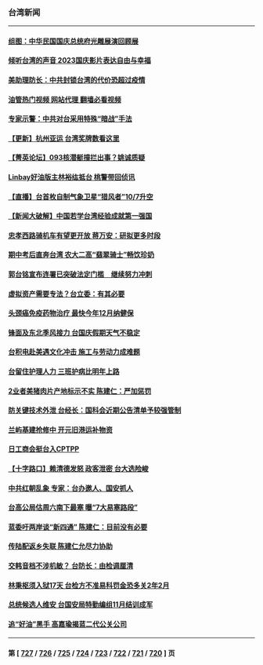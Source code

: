 ### 台湾新闻
---
#### [组图：中华民国国庆总统府光雕展演回顾展](../../pages/ncid1349361/n14090127.md?10071645) 
#### [倾听台湾的声音 2023国庆影片表达自由与幸福](../../pages/ncid1349361/n14090071.md?10071645) 
#### [美助理防长：中共封锁台湾的代价恐超过疫情](../../pages/ncid1349361/n14090061.md?10071645) 
#### [油管热门视频 网站代理 翻墙必看视频](http://138.2.39.72:81/youtube.html?epic-marker?10071645)
#### [专家示警：中共对台采用特殊“暗战”手法](../../pages/ncid1349361/n14090014.md?10071645) 
#### [【更新】杭州亚运 台湾奖牌数看这里](../../pages/ncid1349361/n14089263.md?10071645) 
#### [【菁英论坛】093核潜艇撞拦出事？姚诚质疑](../../pages/ncid1349361/n14089936.md?10071645) 
#### [Linbay好油版主林裕纮抵台 桃警带回侦讯](../../pages/ncid1349361/n14089965.md?10071645) 
#### [【直播】台首枚自制气象卫星“猎风者”10/7升空](../../pages/ncid1349361/n14089875.md?10071645) 
#### [【新闻大破解】中国若学台湾经验成就第一强国](../../pages/ncid1349361/n14089796.md?10071645) 
#### [忠孝西路骑机车有望更开放 蒋万安：研拟更多时段](../../pages/ncid1349361/n14089865.md?10071645) 
#### [期中考后直奔台湾 农大二高“翡翠骑士”畅饮珍奶](../../pages/ncid1349361/n14089838.md?10071645) 
#### [郭台铭宣布连署已突破法定门槛　继续努力冲刺](../../pages/ncid1349361/n14089812.md?10071645) 
#### [虚拟资产需要专法？台立委：有其必要](../../pages/ncid1349361/n14089761.md?10071645) 
#### [头颈癌免疫药物治疗 最快今年12月纳健保](../../pages/ncid1349361/n14089763.md?10071645) 
#### [锋面及东北季风接力 台国庆假期天气不稳定](../../pages/ncid1349361/n14089742.md?10071645) 
#### [台积电赴美遇文化冲击 施工与劳动力成难题](../../pages/ncid1349361/n14089740.md?10071645) 
#### [台留住护理人力 三班护病比明年上路](../../pages/ncid1349361/n14089739.md?10071645) 
#### [2业者美猪肉片产地标示不实 陈建仁：严加惩罚](../../pages/ncid1349361/n14089737.md?10071645) 
#### [防关键技术外泄 台经长：国科会近期公告清单予较强管制](../../pages/ncid1349361/n14089735.md?10071645) 
#### [兰屿基建抢修中 开元旧港运补物资](../../pages/ncid1349361/n14089733.md?10071645) 
#### [日工商会挺台入CPTPP](../../pages/ncid1349361/n14089728.md?10071645) 
#### [【十字路口】赖清德发怒 政客泄密 台大选险峻](../../pages/ncid1349361/n14089710.md?10071645) 
#### [中共红朝乱象 专家：台办邀人、国安抓人](../../pages/ncid1349361/n14089544.md?10071645) 
#### [台高公局估周六南下最塞 曝“7大易塞路段”](../../pages/ncid1349361/n14089716.md?10071645) 
#### [蓝委吁两岸谈“新四通” 陈建仁：目前没有必要](../../pages/ncid1349361/n14089688.md?10071645) 
#### [传陆配返乡失联 陈建仁允尽力协助](../../pages/ncid1349361/n14089640.md?10071645) 
#### [交韩音档不涉机敏？ 台防长：由检调厘清](../../pages/ncid1349361/n14089663.md?10071645) 
#### [林秉枢须入狱17天 台检方不准易科罚金恐多关2年2月](../../pages/ncid1349361/n14089667.md?10071645) 
#### [总统候选人维安 台国安局特勤编组11月结训成军](../../pages/ncid1349361/n14089666.md?10071645) 
#### [追“好油”黑手 高嘉瑜揭蓝二代公关公司](../../pages/ncid1349361/n14089669.md?10071645) 

---
#### 第 [ [727](./727.md?10071645) / [726](./726.md?10071645) / [725](./725.md?10071645) / [724](./724.md?10071645) / [723](./723.md?10071645) / [722](./722.md?10071645) / [721](./721.md?10071645) / [720](./720.md?10071645) ] 页
